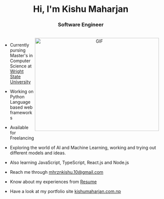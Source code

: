 <h1 align="center">Hi, I'm Kishu Maharjan</h1>
<h3 align="center">Software Engineer</h3>

<br/>

<a target="_blank" align="center">
  <img align="right" top="500" height="300" width="400" alt="GIF" src="https://media.giphy.com/media/SWoSkN6DxTszqIKEqv/giphy.gif">
</a>

- Currently pursing Master's in Computer Science at <a href="https://www.wright.edu/" target="_blank">Wright State University</a>

- Working on Python Language based web frameworks

- Available for Freelancing

- Exploring the world of AI and Machine Learning, working and trying out different models and ideas. 

- Also learning JavaScript, TypeScript, React.js and Node.js

- Reach me through <a href = "mailto: mhrznkishu.10@gmail.com">mhrznkishu.10@gmail.com</a>

- Know about my experiences from <a href="https://drive.google.com/file/d/18vMM_sduzSRub3ngZtoUUtUSpg12vFSF/view?usp=sharing" target="_blank">Resume</a>

- Have a look at my portfolio site <a href="https://kishumaharjan.com.np/" target="_blank">kishumaharjan.com.np</a>

<br/>
